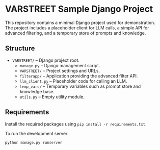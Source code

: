 # VARSTREET Sample Django Project

This repository contains a minimal Django project used for demonstration.
The project includes a placeholder client for LLM calls, a simple API
for advanced filtering, and a temporary store of prompts and knowledge.

## Structure

- `VARSTREET/` – Django project root.
  - `manage.py` – Django management script.
  - `VARSTREET/` – Project settings and URLs.
  - `filterapp/` – Application providing the advanced filter API.
  - `llm_client.py` – Placeholder code for calling an LLM.
  - `temp_vars/` – Temporary variables such as prompt store and
    knowledge base.
  - `utils.py` – Empty utility module.

## Requirements

Install the required packages using `pip install -r requirements.txt`.

To run the development server:

```bash
python manage.py runserver
```

